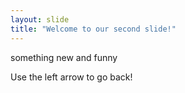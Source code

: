 ```yaml
---
layout: slide
title: "Welcome to our second slide!"
---
```

something new and funny

Use the left arrow to go back!
